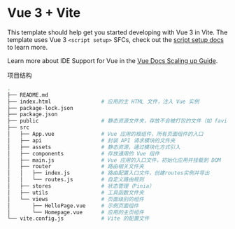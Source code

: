 #  Vue 3 + Vite

This template should help get you started developing with Vue 3 in Vite. The template uses Vue 3 `<script setup>` SFCs, check out the [script setup docs](https://v3.vuejs.org/api/sfc-script-setup.html#sfc-script-setup) to learn more.

Learn more about IDE Support for Vue in the [Vue Docs Scaling up Guide](https://vuejs.org/guide/scaling-up/tooling.html#ide-support).



项目结构

```bash
.
├── README.md                 
├── index.html                # 应用的主 HTML 文件，注入 Vue 实例
├── package-lock.json         
├── package.json              
├── public                    # 静态资源文件夹，存放不会被打包的文件（如 favicon、静态图片）
├── src                       
│   ├── App.vue               # Vue 应用的根组件，所有页面组件的入口
│   ├── api                   # 封装 API 请求模块的文件夹
│   ├── assets                # 静态资源，通过模块化方式引入
│   ├── components            # 存放通用的 Vue 组件
│   ├── main.js               # Vue 应用的入口文件，初始化应用并挂载到 DOM
│   ├── router                # 路由相关文件夹
│   │   ├── index.js          # 路由配置入口文件，创建routes实例并导出
│   │   └── routes.js         # 自定义路由规则
│   ├── stores                # 状态管理（Pinia）
│   ├── utils                 # 工具函数文件夹
│   └── views                 # 页面级别的组件
│       ├── HelloPage.vue     # 示例页面组件
│       └── Homepage.vue      # 应用的主页组件
└── vite.config.js            # Vite 的配置文件
```

